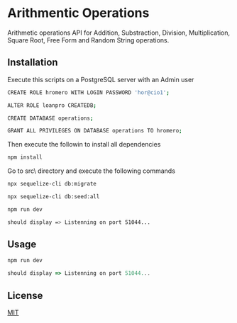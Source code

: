 # Arithmentic Operations

Arithmetic operations API for Addition, Substraction, Division, Multiplication, Square Root, Free Form and Random String operations.

## Installation

Execute this scripts on a PostgreSQL server with an Admin user

```bash
CREATE ROLE hromero WITH LOGIN PASSWORD 'hor@cio1';

ALTER ROLE loanpro CREATEDB;

CREATE DATABASE operations;

GRANT ALL PRIVILEGES ON DATABASE operations TO hromero; 
```

Then execute the followin to install all dependencies

```bash
npm install
```
Go to src\ directory and execute the following commands

```bash
npx sequelize-cli db:migrate

npx sequelize-cli db:seed:all

npm run dev

should display => Listenning on port 51044...
```

## Usage

```javascript
npm run dev

should display => Listenning on port 51044...
```

## License
[MIT](https://choosealicense.com/licenses/mit/)